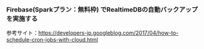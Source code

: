 ### Firebase(Sparkプラン：無料枠) でRealtimeDBの自動バックアップを実施する

参考サイト：https://developers-jp.googleblog.com/2017/04/how-to-schedule-cron-jobs-with-cloud.html
